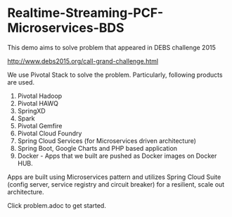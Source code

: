 # Realtime-Streaming-PCF-Microservices-BDS

This demo aims to solve problem that appeared in DEBS challenge 2015

http://www.debs2015.org/call-grand-challenge.html

We use Pivotal Stack to solve the problem. Particularly, following products are used.

1. Pivotal Hadoop
2. Pivotal HAWQ
3. SpringXD
4. Spark
5. Pivotal Gemfire
6. Pivotal Cloud Foundry
7. Spring Cloud Services (for Microservices driven architecture)
8. Spring Boot, Google Charts and PHP based application
9. Docker - Apps that we built are pushed as Docker images on Docker HUB.

Apps are built using Microservices pattern and utilizes Spring Cloud Suite (config server, service registry and circuit breaker) for a resilient, scale out architecture.

Click problem.adoc to get started.

